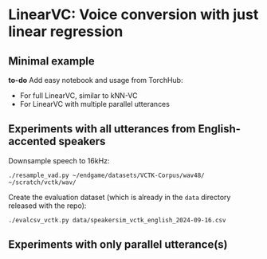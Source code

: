 # LinearVC: Voice conversion with just linear regression


## Minimal example

**to-do** Add easy notebook and usage from TorchHub:

- For full LinearVC, similar to kNN-VC
- For LinearVC with multiple parallel utterances


## Experiments with all utterances from English-accented speakers

Downsample speech to 16kHz:

    ./resample_vad.py ~/endgame/datasets/VCTK-Corpus/wav48/ ~/scratch/vctk/wav/

Create the evaluation dataset (which is already in the `data` directory released
with the repo):

    ./evalcsv_vctk.py data/speakersim_vctk_english_2024-09-16.csv




## Experiments with only parallel utterance(s)




